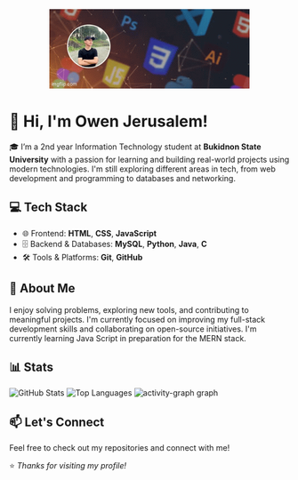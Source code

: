 <div align= "center">
    <img src="assets/OwenGIF.gif">
</div>

# 👋 Hi, I'm Owen Jerusalem!

🎓 I’m a 2nd year Information Technology student at **Bukidnon State University** with a passion for learning and building real-world projects using modern technologies. I'm still exploring different areas in tech, from web development and programming to databases and networking.

## 💻 Tech Stack

- 🌐 Frontend: **HTML**, **CSS**, **JavaScript**
- 🗄️ Backend & Databases: **MySQL**, **Python**, **Java**, **C**
- 🛠️ Tools & Platforms: **Git**, **GitHub**

## 🚀 About Me

I enjoy solving problems, exploring new tools, and contributing to meaningful projects. I'm currently focused on improving my full-stack development skills and collaborating on open-source initiatives. I'm currently learning Java Script in preparation for the MERN stack.


##

## 📊 Stats


  <img src="https://github-readme-stats.vercel.app/api?username=Wenox26&show_icons=true&count_private=true&theme=radical&hide_border=true" height="150" alt="GitHub Stats" />
  <img src="https://github-readme-stats.vercel.app/api/top-langs?username=Wenox26&layout=compact&langs_count=5&theme=radical&hide_border=true" height="150" alt="Top Languages" />
 <img src="https://github-readme-activity-graph.vercel.app/graph?username=Wenox26&radius=16&theme=redical&area=true&order=5&point=fff700&title_color=ff00fb&color=ff00fb&hide_border=true&area_color=ff00fb" height="300" alt="activity-graph graph"  />


###
</div>

## 📫 Let's Connect

Feel free to check out my repositories and connect with me!


⭐ *Thanks for visiting my profile!*



